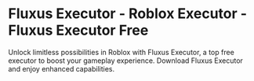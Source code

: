 # Fluxus Executor - Roblox Executor - Fluxus Executor Free
Unlock limitless possibilities in Roblox with Fluxus Executor, a top free executor to boost your gameplay experience. Download Fluxus Executor and enjoy enhanced capabilities.
